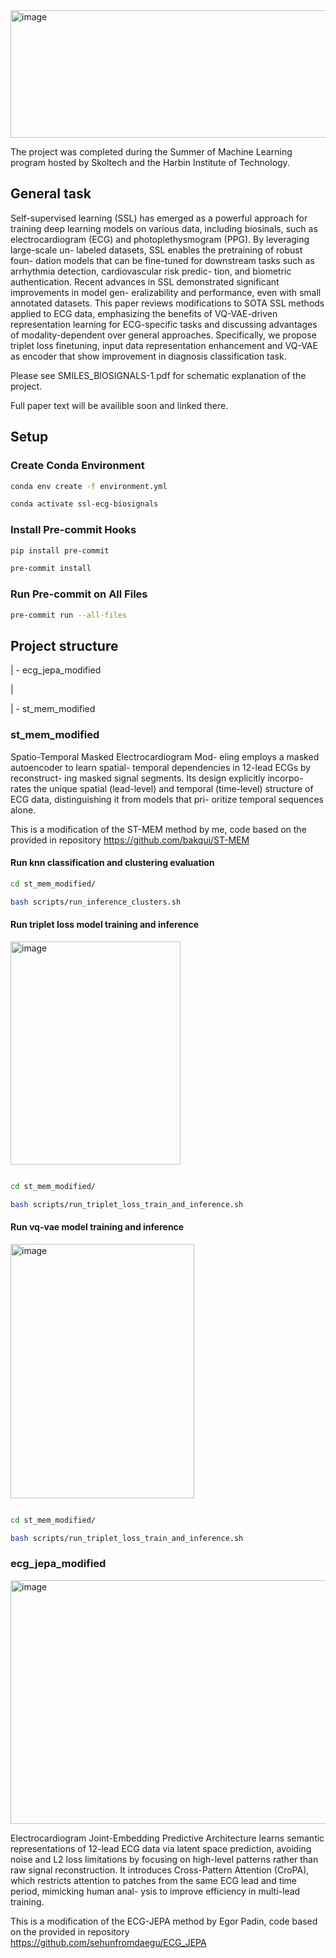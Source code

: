 <img width="1304" height="204" alt="image" src="https://github.com/user-attachments/assets/1f89eb68-39d6-434f-9191-e9537eed3900" />

The project was completed during the Summer of Machine Learning program hosted by Skoltech and the Harbin Institute of Technology.

## General task

Self-supervised learning (SSL) has emerged as a powerful
approach for training deep learning models on various data,
including biosinals, such as electrocardiogram (ECG) and
photoplethysmogram (PPG). By leveraging large-scale un-
labeled datasets, SSL enables the pretraining of robust foun-
dation models that can be fine-tuned for downstream tasks
such as arrhythmia detection, cardiovascular risk predic-
tion, and biometric authentication. Recent advances in
SSL demonstrated significant improvements in model gen-
eralizability and performance, even with small annotated
datasets. This paper reviews modifications to SOTA SSL
methods applied to ECG data, emphasizing the benefits
of VQ-VAE-driven representation learning for ECG-specific
tasks and discussing advantages of modality-dependent
over general approaches. Specifically, we propose triplet
loss finetuning, input data representation enhancement and
VQ-VAE as encoder that show improvement in diagnosis
classification task.

Please see SMILES_BIOSIGNALS-1.pdf for schematic explanation of the project.

Full paper text will be availible soon and linked there.

## Setup

### Create Conda Environment
```bash
conda env create -f environment.yml

conda activate ssl-ecg-biosignals
```

### Install Pre-commit Hooks
```bash
pip install pre-commit

pre-commit install
```

### Run Pre-commit on All Files
```bash
pre-commit run --all-files
```

## Project structure

| - ecg_jepa_modified

|

| - st_mem_modified

### st_mem_modified

Spatio-Temporal Masked Electrocardiogram Mod-
eling employs a masked autoencoder to learn spatial-
temporal dependencies in 12-lead ECGs by reconstruct-
ing masked signal segments. Its design explicitly incorpo-
rates the unique spatial (lead-level) and temporal (time-level)
structure of ECG data, distinguishing it from models that pri-
oritize temporal sequences alone.

This is a modification of the ST-MEM method by me, code based on the provided in repository https://github.com/bakqui/ST-MEM

#### Run knn classification and clustering evaluation

```bash
cd st_mem_modified/

bash scripts/run_inference_clusters.sh

```

#### Run triplet loss model training and inference

<img width="272" height="357" alt="image" src="https://github.com/user-attachments/assets/a4350394-97e1-4ffa-a0a4-6f6cb65ffad2" />


```bash

cd st_mem_modified/

bash scripts/run_triplet_loss_train_and_inference.sh

```

#### Run vq-vae model training and inference

<img width="294" height="407" alt="image" src="https://github.com/user-attachments/assets/270a94bc-358a-44cb-95f8-564ac875c48a" />


```bash

cd st_mem_modified/

bash scripts/run_triplet_loss_train_and_inference.sh

```

### ecg_jepa_modified

<img width="728" height="390" alt="image" src="https://github.com/user-attachments/assets/a43d57ee-eaf4-40ed-87f1-0f2f480e6ab8" />

Electrocardiogram Joint-Embedding Predictive
Architecture learns semantic representations of 12-lead
ECG data via latent space prediction, avoiding noise and
L2 loss limitations by focusing on high-level patterns rather
than raw signal reconstruction. It introduces Cross-Pattern
Attention (CroPA), which restricts attention to patches from
the same ECG lead and time period, mimicking human anal-
ysis to improve efficiency in multi-lead training.

This is a modification of the ECG-JEPA method by Egor Padin, code based on the provided in repository https://github.com/sehunfromdaegu/ECG_JEPA
